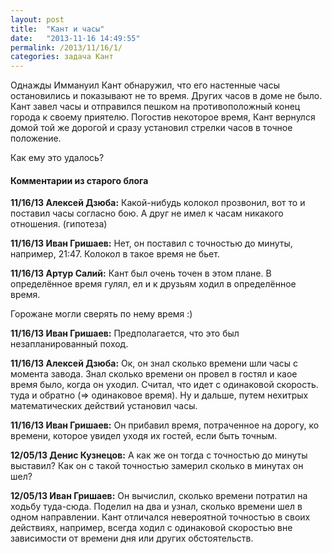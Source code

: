 ```yaml
---
layout: post
title:  "Кант и часы"
date:   "2013-11-16 14:49:55"
permalink: /2013/11/16/1/
categories: задача Кант
---
```


Однажды Иммануил Кант обнаружил, что его настенные часы остановились и
показывают не то время. Других часов в доме не было. Кант завел часы и
отправился пешком на противоположный конец города к своему
приятелю. Погостив некоторое время, Кант вернулся домой той же дорогой
и сразу установил стрелки часов в точное положение.

Как ему это удалось?


#### Комментарии из старого блога


**11/16/13 Алексей Дзюба:** Какой-нибудь колокол прозвонил, вот то и
  поставил часы согласно бою. А друг не имел к часам никакого
  отношения. (гипотеза)


**11/16/13 Иван Гришаев:** Нет, он поставил с точностью до минуты,
  например, 21:47. Колокол в такое время не бьет.



**11/16/13 Артур Салий:** Кант был очень точен в этом плане. В
  определённое время гулял, ел и к друзьям ходил в определённое время.

Горожане могли сверять по нему время :)


**11/16/13 Иван Гришаев:** Предполагается, что это был
  незапланированный поход.




**11/16/13 Алексей Дзюба:** Ок, он знал сколько времени шли часы с
  момента завода. Знал сколько времени он провел в гостял и каое время
  было, когда он уходил. Считал, что идет с одинаковой скорость. туда
  и обратно (=> одинаковое время). Ну и дальше, путем нехитрых
  математических действий установил часы.


**11/16/13 Иван Гришаев:** Он прибавил время, потраченное на дорогу,
  ко времени, которое увидел уходя их гостей, если быть точным.


**12/05/13 Денис Кузнецов:** А как же он тогда с точностью до минуты
  выставил? Как он с такой точностью замерил сколько в минутах он шел?


**12/05/13 Иван Гришаев:** Он вычислил, сколько времени потратил на
ходьбу туда-сюда. Поделил на два и узнал, сколько времени шел в одном
направлении.  Кант отличался невероятной точностью в своих действиях,
например, всегда ходил с одинаковой скоростью вне зависимости от
времени дня или других обстоятельств.

